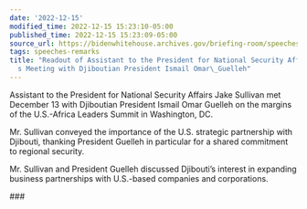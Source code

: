 ```yaml
---
date: '2022-12-15'
modified_time: 2022-12-15 15:23:10-05:00
published_time: 2022-12-15 15:23:09-05:00
source_url: https://bidenwhitehouse.archives.gov/briefing-room/speeches-remarks/2022/12/15/readout-of-assistant-to-the-president-for-national-security-affairs-jake-sullivans-meeting-with-djiboutian-president-ismail-omar-guelleh/
tags: speeches-remarks
title: "Readout of Assistant to the President for National Security Affairs Jake Sullivan\u2019\
  s Meeting with Djiboutian President Ismail Omar\_Guelleh"
---
```

 
Assistant to the President for National Security Affairs Jake Sullivan
met December 13 with Djiboutian President Ismail Omar Guelleh on the
margins of the U.S.-Africa Leaders Summit in Washington, DC.  
  
Mr. Sullivan conveyed the importance of the U.S. strategic partnership
with Djibouti, thanking President Guelleh in particular for a shared
commitment to regional security.  
  
Mr. Sullivan and President Guelleh discussed Djibouti’s interest in
expanding business partnerships with U.S.-based companies and
corporations.  

\###
